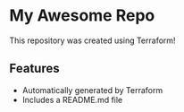 # My Awesome Repo

This repository was created using Terraform!

## Features
- Automatically generated by Terraform
- Includes a README.md file
